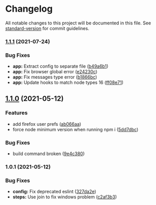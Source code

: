 # Changelog

All notable changes to this project will be documented in this file. See [standard-version](https://github.com/conventional-changelog/standard-version) for commit guidelines.

### [1.1.1](https://github.com/tallyb/cucumber7-playwright/compare/v1.1.0...v1.1.1) (2021-07-24)


### Bug Fixes

* **app:** Extract config to separate file ([b49a6b1](https://github.com/tallyb/cucumber7-playwright/commit/b49a6b18625fb3c5ec1d99152989b135855ce008))
* **app:** Fix browser global error ([e24230c](https://github.com/tallyb/cucumber7-playwright/commit/e24230ced2d2b0deaf387c1f200a70d1c2c33a64))
* **app:** Fix messages type error ([b1866bc](https://github.com/tallyb/cucumber7-playwright/commit/b1866bcce7b207966d2c43715cc58b454c9d67bc))
* **app:** Update hooks to match node types 16 ([ff08e71](https://github.com/tallyb/cucumber7-playwright/commit/ff08e712b65125aa399ed13d52531a084a099568))

## [1.1.0](https://github.com/tallyb/cucumber7-playwright/compare/v1.0.1...v1.1.0) (2021-05-12)


### Features

* add firefox user prefs ([ab066aa](https://github.com/tallyb/cucumber7-playwright/commit/ab066aa2c05a80d394768bcca4aa6414bc0ac430))
* force node minimum version when running npm i ([5dd7dbc](https://github.com/tallyb/cucumber7-playwright/commit/5dd7dbc044b3bb886fd7275916db0720da113fb6))


### Bug Fixes

* build command broken ([9e4c380](https://github.com/tallyb/cucumber7-playwright/commit/9e4c380b1b21457a5902165c0e031d8cb8b10955))

### 1.0.1 (2021-05-12)


### Bug Fixes

* **config:** Fix deprecated eslint ([327da2e](https://github.com/tallyb/cucumber7-playwright/commit/327da2e751d8168bac0ebb140d4b798314bee959))
* **steps:** Use join to fix windows problem ([c2af3b3](https://github.com/tallyb/cucumber7-playwright/commit/c2af3b3074b6160700fe6cbd21a95e4acdcb6e33))
